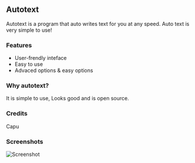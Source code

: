 ## Autotext
Autotext is a program that auto writes text for you at any speed. Auto text is very simple to use!

### Features
* User-frendly inteface
* Easy to use
* Advaced options & easy options

### Why autotext?
It is simple to use, Looks good and is open source.

### Credits
Capu

### Screenshots
![Screenshot](https://www.gyazo.com/0bdd60b08c32f3a2cee9207791929471)
